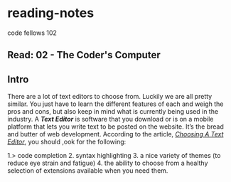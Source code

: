 # reading-notes
code fellows 102
## Read: 02 - The Coder's Computer

## Intro
There are a lot of text editors to choose from. Luckily we are all pretty similar. You just have to learn the different features of each and weigh the pros and cons, but also keep in mind what is currently being used in the industry. A __*Text Editor*__ is software that you download or is on a mobile platform that lets you write text to be posted on the website. It’s the bread and butter of web development. According to the article, [*Choosing A Text Editor*](https://codefellows.github.io/code-102-guide/curriculum/class-02/Choosing-A-Text-Editor--The-Older-Coder.pdf), you should ,ook for the following:

1.> code completion
2. syntax
highlighting
3. a nice variety of themes (to reduce eye strain and
fatigue)
4. the ability to choose from a healthy selection of
extensions available when you need them.
